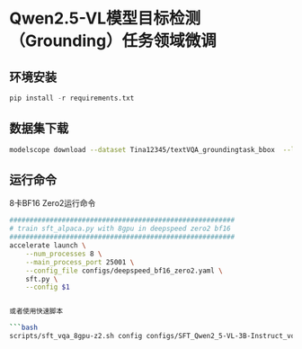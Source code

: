 # Qwen2.5-VL模型目标检测（Grounding）任务领域微调

## 环境安装

```python
pip install -r requirements.txt
```

## 数据集下载

```bash
modelscope download --dataset Tina12345/textVQA_groundingtask_bbox  --local_dir /data/nvme0/textvqa_bbox
```


## 运行命令

8卡BF16 Zero2运行命令

```bash
########################################################
# train sft_alpaca.py with 8gpu in deepspeed zero2 bf16
########################################################
accelerate launch \
    --num_processes 8 \
    --main_process_port 25001 \
    --config_file configs/deepspeed_bf16_zero2.yaml \
    sft.py \
    --config $1


或者使用快速脚本

```bash
scripts/sft_vqa_8gpu-z2.sh config configs/SFT_Qwen2_5-VL-3B-Instruct_vqa.yaml
```


